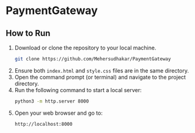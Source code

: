 # PaymentGateway

## How to Run

1. Download or clone the repository to your local machine.
   ```bash
   git clone https://github.com/Mehersudhakar/PaymentGateway
3. Ensure both `index.html` and `style.css` files are in the same directory.
4. Open the command prompt (or terminal) and navigate to the project directory.
5. Run the following command to start a local server:
   ```bash
   python3 -m http.server 8000
6. Open your web browser and go to:
   ```bash
   http://localhost:8000
